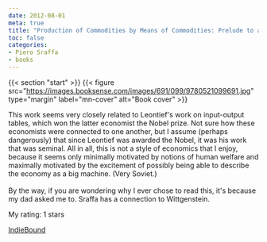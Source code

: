 ```yaml
---
date: 2012-08-01
meta: true
title: "Production of Commodities by Means of Commodities: Prelude to a Critique of Economic Theory"
toc: false
categories:
- Piero Sraffa
- books
---
```


{{< section "start" >}}
{{< figure src="https://images.booksense.com/images/691/099/9780521099691.jpg" type="margin" label="mn-cover" alt="Book cover" >}}

This work seems very closely related to Leontief's work on input-output tables, which won the latter economist the Nobel prize. Not sure how these economists were connected to one another, but I assume (perhaps dangerously) that since Leontief was awarded the Nobel, it was his work that was seminal. All in all, this is not a style of economics that I enjoy, because it seems only minimally motivated by notions of human welfare and maximally motivated by the excitement of possibly being able to describe the economy as a big machine. (Very Soviet.)<br /><br />By the way, if you are wondering why I ever chose to read this, it's because my dad asked me to. Sraffa has a connection to Wittgenstein.

My rating: 1 stars  

[IndieBound](https://www.indiebound.org/book/9780521099691)
